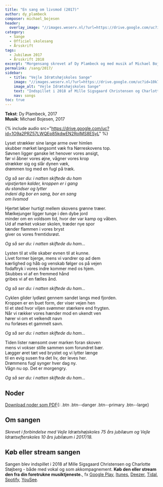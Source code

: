```yaml
---
title: "En sang om livsmod (2017)"
author: dy_plambeck
composer: michael_bojesen
header:
  overlay_image: "//images.weserv.nl/?url=https://drive.google.com/uc?id=1-cFj15x1cUa1hNri4b62E4DUJgoaZksj&w=2000&a=attention"
category:
  - Sange
  - Officiel skolesang
  - Årsskrift
tags:
  - Jubilæum 2017
  - Årsskrift 2018
excerpt: "Morgensang skrevet af Dy Plambeck og med musik af Michael Bojesen i forbindelse med højskolens 75 års jubilæum 2017/18 og efterskolens 10 års jubilæum."
permalink: /sang/2017/
sidebar:
  - title: "Vejle Idrætshøjskoles Sange"
    image: "//images.weserv.nl/?url=https://drive.google.com/uc?id=10k7zuB8CRXnnKxBye_kIzKdBnO5uKGwi&w=300&a=attention&t=square"
    image_alt: "Vejle Idrætshøjskoles Sange"
    text: "Indspillet i 2018 af Mille Sigsgaard Christensen og Charlotte Støjberg. **Køb den eller stream den fra din foretrukne musiktjeneste**, fx [Google Play](https://play.google.com/music/listen#/album/Birdaib4zktzgwthhtd4uxlafta), [Itunes](https://itunes.apple.com/album/-/id1444457441), [Deezer](https://www.deezer.com/da/album/79792202), [Tidal](https://listen.tidal.com/album/99556066), [Spotify](https://play.spotify.com/album/6vpvN8PtyRg7wYLUqIdlbI), [YouSee](https://musik.yousee.dk/album/202470120/vejle-idraetshojskoles-sange)."
    nav: songs
toc: true
---
```


**Tekst**: Dy Plambeck, 2017  
**Musik**: Michael Bojesen, 2017

{% include audio src="https://drive.google.com/uc?id=1O9a2PRZ57LWQEp85kdwEN2RolMS8ESyL" %}

Lyset strækker sine lange arme over himlen  
skubber mørket langsomt væk fra Nørreskovens top.  
Søvnen ligger ganske let henover vores ansigt,  
før vi åbner vores øjne, vågner vores krop  
strækker sig og slår dynen væk,  
drømmen tog med en fugl på træk.

_Og så ser du: i natten skiftede du ham_  
_vipstjerten kalder, kroppen er i gang_  
_du standser og lytter_  
_indeni dig bor en sang, bor en sang_  
_om livsmod_  

Hjertet løber hurtigt mellem skovens grønne træer.  
Mælkejunger ligger tunge i den dybe jord  
minder om en voldsom tid, hvor der var kamp og våben.  
Ud af mørket vokser skolen, træder nye spor  
tænder flammen i vores bryst  
giver os vores fremtidsrøst.

_Og så ser du: i natten skiftede du ham..._

Lysten til at ville skaber evnen til at kunne.  
Livet former bjerge, mens vi vandrer op ad dem  
kærlighed og håb og venskab følger os på vejen  
fodaftryk i vores indre kommer med os hjem.  
Skubbes vi af en fremmed hånd  
gribes vi af en fælles ånd.

_Og så ser du: i natten skiftede du ham..._

Cyklen glider lydløst gennem sandet langs med fjorden.  
Kroppen er en buet form, der viser vejen hen  
til et sted hvor viljen svømmer stærkere end frygten.  
Når vi rækker vores hænder mod en ukendt ven  
hører vi om et velkendt navn  
nu forløses et gammelt savn.

_Og så ser du: i natten skiftede du ham..._

Tiden lister nænsomt over marken foran skoven  
mens vi vokser stille sammen som forundret bær.  
Lægger øret tæt ved brystet og vi lytter længe  
til en evig susen fra det liv, der leves her.  
Drømmens fugl synger hver dag ny.  
Vågn nu op. Det er morgengry.

_Og så ser du: i natten skiftede du ham..._  

## Noder

[<i class='far fa-file-pdf'></i> Download noder som PDF](https://drive.google.com/uc?id=1-i4gLDOQT7wFsimUi4X_Zyzd_rFpxnFT){: .btn .btn--danger .btn--primary .btn--large}

## Om sangen

_Skrevet i forbindelse med Vejle Idrætshøjskoles 75 års jubilæum og Vejle Idrætsefterskoles 10 års jubilæum i 2017/18._

## Køb eller stream sangen

Sangen blev indspillet i 2018 af Mille Sigsgaard Christensen og Charlotte Støjberg - både med vokal og som akkompagnement. **Køb den eller stream den fra din foretrukne musiktjeneste.**, fx [Google Play](https://play.google.com/music/listen#/album/Birdaib4zktzgwthhtd4uxlafta), [Itunes](https://itunes.apple.com/album/-/id1444457441), [Deezer](https://www.deezer.com/da/album/79792202), [Tidal](https://listen.tidal.com/album/99556066), [Spotify](https://play.spotify.com/album/6vpvN8PtyRg7wYLUqIdlbI), [YouSee](https://musik.yousee.dk/album/202470120/vejle-idraetshojskoles-sange).
